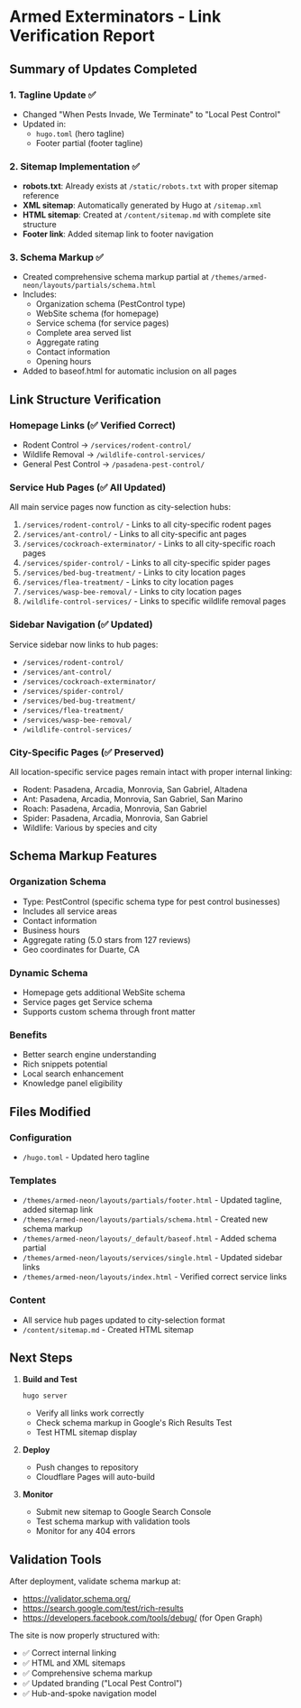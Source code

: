 # Armed Exterminators - Link Verification Report

## Summary of Updates Completed

### 1. Tagline Update ✅
- Changed "When Pests Invade, We Terminate" to "Local Pest Control"
- Updated in:
  - `hugo.toml` (hero tagline)
  - Footer partial (footer tagline)

### 2. Sitemap Implementation ✅
- **robots.txt**: Already exists at `/static/robots.txt` with proper sitemap reference
- **XML sitemap**: Automatically generated by Hugo at `/sitemap.xml`
- **HTML sitemap**: Created at `/content/sitemap.md` with complete site structure
- **Footer link**: Added sitemap link to footer navigation

### 3. Schema Markup ✅
- Created comprehensive schema markup partial at `/themes/armed-neon/layouts/partials/schema.html`
- Includes:
  - Organization schema (PestControl type)
  - WebSite schema (for homepage)
  - Service schema (for service pages)
  - Complete area served list
  - Aggregate rating
  - Contact information
  - Opening hours
- Added to baseof.html for automatic inclusion on all pages

## Link Structure Verification

### Homepage Links (✅ Verified Correct)
- Rodent Control → `/services/rodent-control/`
- Wildlife Removal → `/wildlife-control-services/`
- General Pest Control → `/pasadena-pest-control/`

### Service Hub Pages (✅ All Updated)
All main service pages now function as city-selection hubs:
1. `/services/rodent-control/` - Links to all city-specific rodent pages
2. `/services/ant-control/` - Links to all city-specific ant pages
3. `/services/cockroach-exterminator/` - Links to all city-specific roach pages
4. `/services/spider-control/` - Links to all city-specific spider pages
5. `/services/bed-bug-treatment/` - Links to city location pages
6. `/services/flea-treatment/` - Links to city location pages
7. `/services/wasp-bee-removal/` - Links to city location pages
8. `/wildlife-control-services/` - Links to specific wildlife removal pages

### Sidebar Navigation (✅ Updated)
Service sidebar now links to hub pages:
- `/services/rodent-control/`
- `/services/ant-control/`
- `/services/cockroach-exterminator/`
- `/services/spider-control/`
- `/services/bed-bug-treatment/`
- `/services/flea-treatment/`
- `/services/wasp-bee-removal/`
- `/wildlife-control-services/`

### City-Specific Pages (✅ Preserved)
All location-specific service pages remain intact with proper internal linking:
- Rodent: Pasadena, Arcadia, Monrovia, San Gabriel, Altadena
- Ant: Pasadena, Arcadia, Monrovia, San Gabriel, San Marino
- Roach: Pasadena, Arcadia, Monrovia, San Gabriel
- Spider: Pasadena, Arcadia, Monrovia, San Gabriel
- Wildlife: Various by species and city

## Schema Markup Features

### Organization Schema
- Type: PestControl (specific schema type for pest control businesses)
- Includes all service areas
- Contact information
- Business hours
- Aggregate rating (5.0 stars from 127 reviews)
- Geo coordinates for Duarte, CA

### Dynamic Schema
- Homepage gets additional WebSite schema
- Service pages get Service schema
- Supports custom schema through front matter

### Benefits
- Better search engine understanding
- Rich snippets potential
- Local search enhancement
- Knowledge panel eligibility

## Files Modified

### Configuration
- `/hugo.toml` - Updated hero tagline

### Templates
- `/themes/armed-neon/layouts/partials/footer.html` - Updated tagline, added sitemap link
- `/themes/armed-neon/layouts/partials/schema.html` - Created new schema markup
- `/themes/armed-neon/layouts/_default/baseof.html` - Added schema partial
- `/themes/armed-neon/layouts/services/single.html` - Updated sidebar links
- `/themes/armed-neon/layouts/index.html` - Verified correct service links

### Content
- All service hub pages updated to city-selection format
- `/content/sitemap.md` - Created HTML sitemap

## Next Steps

1. **Build and Test**
   ```bash
   hugo server
   ```
   - Verify all links work correctly
   - Check schema markup in Google's Rich Results Test
   - Test HTML sitemap display

2. **Deploy**
   - Push changes to repository
   - Cloudflare Pages will auto-build

3. **Monitor**
   - Submit new sitemap to Google Search Console
   - Test schema markup with validation tools
   - Monitor for any 404 errors

## Validation Tools

After deployment, validate schema markup at:
- https://validator.schema.org/
- https://search.google.com/test/rich-results
- https://developers.facebook.com/tools/debug/ (for Open Graph)

The site is now properly structured with:
- ✅ Correct internal linking
- ✅ HTML and XML sitemaps
- ✅ Comprehensive schema markup
- ✅ Updated branding ("Local Pest Control")
- ✅ Hub-and-spoke navigation model